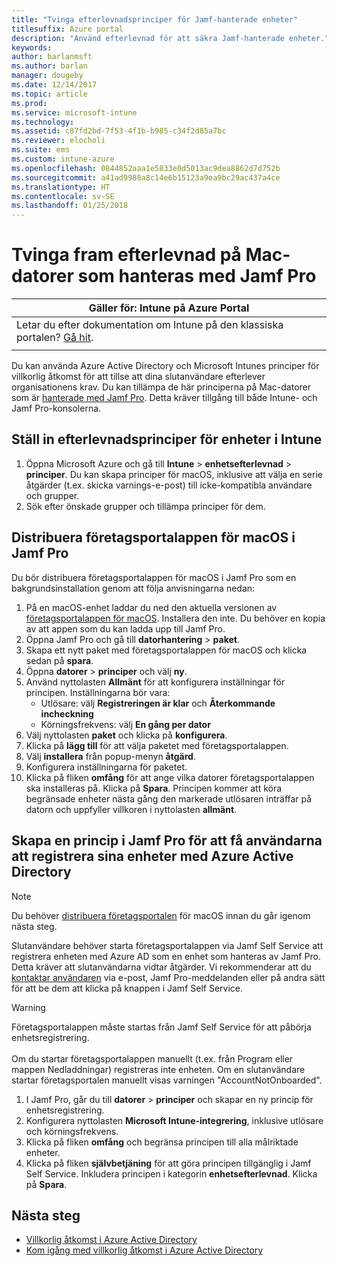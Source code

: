 ```yaml
---
title: "Tvinga efterlevnadsprinciper för Jamf-hanterade enheter"
titlesuffix: Azure portal
description: "Använd efterlevnad för att säkra Jamf-hanterade enheter."
keywords: 
author: barlanmsft
ms.author: barlan
manager: dougeby
ms.date: 12/14/2017
ms.topic: article
ms.prod: 
ms.service: microsoft-intune
ms.technology: 
ms.assetid: c87fd2bd-7f53-4f1b-b985-c34f2d85a7bc
ms.reviewer: elocholi
ms.suite: ems
ms.custom: intune-azure
ms.openlocfilehash: 0844852aaa1e5833e0d5013ac9dea8862d7d752b
ms.sourcegitcommit: a41ad9988a8c14e6b15123a9ea9bc29ac437a4ce
ms.translationtype: HT
ms.contentlocale: sv-SE
ms.lasthandoff: 01/25/2018
---
```

# <a name="enforce-compliance-on-macs-managed-with-jamf-pro"></a>Tvinga fram efterlevnad på Mac-datorer som hanteras med Jamf Pro

|Gäller för: Intune på Azure Portal |
|--|
|Letar du efter dokumentation om Intune på den klassiska portalen? [Gå hit](/intune/introduction-intune?toc=/intune-classic/toc.json).|
| |

Du kan använda Azure Active Directory och Microsoft Intunes principer för villkorlig åtkomst för att tillse att dina slutanvändare efterlever organisationens krav. Du kan tillämpa de här principerna på Mac-datorer som är [hanterade med Jamf Pro](conditional-access-integrate-jamf.md). Detta kräver tillgång till både Intune- och Jamf Pro-konsolerna.

## <a name="set-up-device-compliance-policies-in-intune"></a>Ställ in efterlevnadsprinciper för enheter i Intune

1. Öppna Microsoft Azure och gå till **Intune** > **enhetsefterlevnad** > **principer**. Du kan skapa principer för macOS, inklusive att välja en serie åtgärder (t.ex. skicka varnings-e-post) till icke-kompatibla användare och grupper.
2. Sök efter önskade grupper och tillämpa principer för dem.

## <a name="deploy-the-company-portal-app-for-macos-in-jamf-pro"></a>Distribuera företagsportalappen för macOS i Jamf Pro

Du bör distribuera företagsportalappen för macOS i Jamf Pro som en bakgrundsinstallation genom att följa anvisningarna nedan:

1. På en macOS-enhet laddar du ned den aktuella versionen av [företagsportalappen för macOS](https://go.microsoft.com/fwlink/?linkid=862280). Installera den inte. Du behöver en kopia av att appen som du kan ladda upp till Jamf Pro.
2. Öppna Jamf Pro och gå till **datorhantering** > **paket**.
3. Skapa ett nytt paket med företagsportalappen för macOS och klicka sedan på **spara**.
4. Öppna **datorer** > **principer** och välj **ny**.
5. Använd nyttolasten **Allmänt** för att konfigurera inställningar för principen. Inställningarna bör vara:
   - Utlösare: välj **Registreringen är klar** och **Återkommande incheckning**
   - Körningsfrekvens: välj **En gång per dator**
6. Välj nyttolasten **paket** och klicka på **konfigurera**.
7. Klicka på **lägg till** för att välja paketet med företagsportalappen.
8. Välj **installera** från popup-menyn **åtgärd**.
9. Konfigurera inställningarna för paketet.
10. Klicka på fliken **omfång** för att ange vilka datorer företagsportalappen ska installeras på. Klicka på **Spara**. Principen kommer att köra begränsade enheter nästa gång den markerade utlösaren inträffar på datorn och uppfyller villkoren i nyttolasten **allmänt**.

## <a name="create-a-policy-in-jamf-pro-to-have-users-register-their-devices-with-azure-active-directory"></a>Skapa en princip i Jamf Pro för att få användarna att registrera sina enheter med Azure Active Directory

> [!NOTE]
> Du behöver [distribuera företagsportalen](conditional-access-assign-jamf.md#require-the-company-portal-app-for-macos) för macOS innan du går igenom nästa steg.  

Slutanvändare behöver starta företagsportalappen via Jamf Self Service att registrera enheten med Azure AD som en enhet som hanteras av Jamf Pro. Detta kräver att slutanvändarna vidtar åtgärder. Vi rekommenderar att du [kontaktar användaren](end-user-educate.md) via e-post, Jamf Pro-meddelanden eller på andra sätt för att be dem att klicka på knappen i Jamf Self Service.

> [!WARNING]
> Företagsportalappen måste startas från Jamf Self Service för att påbörja enhetsregistrering. <br><br>Om du startar företagsportalappen manuellt (t.ex. från Program eller mappen Nedladdningar) registreras inte enheten. Om en slutanvändare startar företagsportalen manuellt visas varningen "AccountNotOnboarded".

1. I Jamf Pro, går du till **datorer** > **principer** och skapar en ny princip för enhetsregistrering.
2. Konfigurera nyttolasten **Microsoft Intune-integrering**, inklusive utlösare och körningsfrekvens.
3. Klicka på fliken **omfång** och begränsa principen till alla målriktade enheter.
4. Klicka på fliken **självbetjäning** för att göra principen tillgänglig i Jamf Self Service. Inkludera principen i kategorin **enhetsefterlevnad**. Klicka på **Spara**.

## <a name="next-steps"></a>Nästa steg

- [Villkorlig åtkomst i Azure Active Directory](https://docs.microsoft.com/azure/active-directory/active-directory-conditional-access-azure-portal)
- [Kom igång med villkorlig åtkomst i Azure Active Directory](https://docs.microsoft.com/azure/active-directory/active-directory-conditional-access-azure-portal-get-started)
